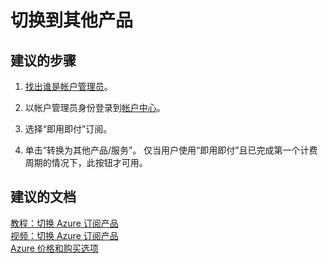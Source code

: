 <properties
    pageTitle="切换到其他产品"
    description="切换到其他产品"
    service="azure-subscription-management"
    resource="subscription-management"
    authors="aashu"
    displayOrder=""
    selfHelpType="generic"
    supportTopicIds="32454938"
    resourceTags=""
    productPesIds="15660"
    cloudEnvironments="public"
/>


# <a name="switch-to-another-offer"></a>切换到其他产品

## <a name="recommended-steps"></a>**建议的步骤**

1. [找出谁是帐户管理员](https://docs.microsoft.com/azure/billing-subscription-transfer#whoisaa)。

2. 以帐户管理员身份登录到[帐户中心](https://account.windowsazure.com/Subscriptions)。

3. 选择“即用即付”订阅。

4. 单击“转换为其他产品/服务”。 仅当用户使用“即用即付”且已完成第一个计费周期的情况下，此按钮才可用。

## <a name="recommended-documents"></a>**建议的文档**

[教程：切换 Azure 订阅产品](https://azure.microsoft.com/documentation/articles/billing-how-to-switch-azure-offer/)<br>
[视频：切换 Azure 订阅产品](https://channel9.msdn.com/Series/Microsoft-Azure-Tutorials/Switch-to-a-different-Azure-offer/)<br>
[Azure 价格和购买选项](https://azure.microsoft.com/pricing/)



<!--HONumber=Dec16_HO4-->


